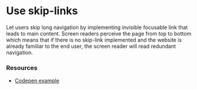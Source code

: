 # Use skip-links

Let users skip long navigation by implementing invisible focusable link that leads to main content. Screen readers perceive the page from top to bottom which means that if there is no skip-link implemented and the website is already familiar to the end user, the screen reader will read redundant navigation. 

### Resources
<!-- Whenever possible, include the links to more advanced guide-->
* [Codepen example](https://codepen.io/joe-watkins/pen/rjhiK)

<!-- category: (0)-->
<!-- available categories:
    0: accessibility rules that everyone should follow with no exception
    1: accessibility tips that make outstanding user experience
    2: facts about designing for accessibility, testing etc.
-->